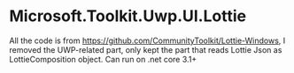 # Microsoft.Toolkit.Uwp.UI.Lottie

All the code is from https://github.com/CommunityToolkit/Lottie-Windows, I removed the UWP-related part, only kept the part that reads Lottie Json as LottieComposition object.
Can run on .net core 3.1+
